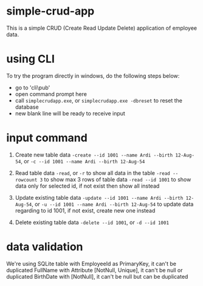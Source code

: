 # simple-crud-app
This is a simple CRUD (Create Read Update Delete) application of employee data.

# using CLI
To try the program directly in windows, do the following steps below:
- go to 'cli\pub\'
- open command prompt here
- call `simplecrudapp.exe`, or `simplecrudapp.exe -dbreset` to reset the database
- new blank line will be ready to receive input

# input command
1. Create new table data
	`-create --id 1001 --name Ardi --birth 12-Aug-54`, or
	`-c --id 1001 --name Ardi --birth 12-Aug-54`
	
2. Read table data
	`-read`, or `-r` to show all data in the table
	`-read --rowcount 3` to show max 3 rows of table data
	`-read --id 1001` to show data only for selected id, if not exist then show all instead
	
3. Update existing table data
	`-update --id 1001 --name Ardi --birth 12-Aug-54`, or
	`-u --id 1001 --name Ardi --birth 12-Aug-54` to update data regarding to id 1001, if not exist, create new one instead
	
4. Delete existing table data
	`-delete --id 1001`, or  `-d --id 1001`
	
# data validation
We're using SQLite table with
EmployeeId as PrimaryKey, it can't be duplicated
FullName with Attribute [NotNull, Unique], it can't be null or duplicated
BirthDate with [NotNull], it can't be null but can be duplicated